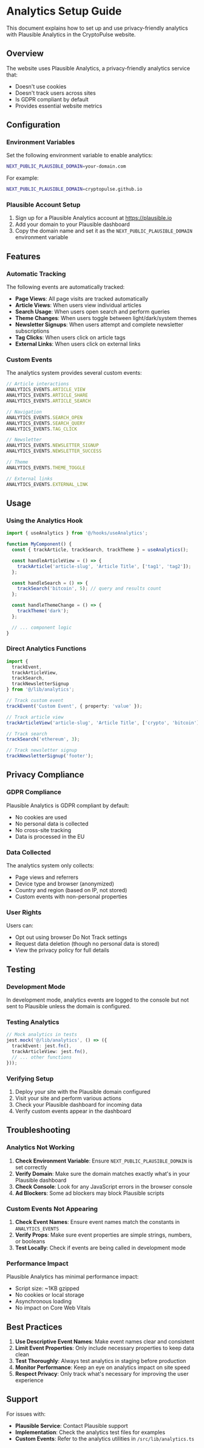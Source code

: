 # Analytics Setup Guide

This document explains how to set up and use privacy-friendly analytics with Plausible Analytics in the CryptoPulse website.

## Overview

The website uses Plausible Analytics, a privacy-friendly analytics service that:
- Doesn't use cookies
- Doesn't track users across sites
- Is GDPR compliant by default
- Provides essential website metrics

## Configuration

### Environment Variables

Set the following environment variable to enable analytics:

```bash
NEXT_PUBLIC_PLAUSIBLE_DOMAIN=your-domain.com
```

For example:
```bash
NEXT_PUBLIC_PLAUSIBLE_DOMAIN=cryptopulse.github.io
```

### Plausible Account Setup

1. Sign up for a Plausible Analytics account at https://plausible.io
2. Add your domain to your Plausible dashboard
3. Copy the domain name and set it as the `NEXT_PUBLIC_PLAUSIBLE_DOMAIN` environment variable

## Features

### Automatic Tracking

The following events are automatically tracked:

- **Page Views**: All page visits are tracked automatically
- **Article Views**: When users view individual articles
- **Search Usage**: When users open search and perform queries
- **Theme Changes**: When users toggle between light/dark/system themes
- **Newsletter Signups**: When users attempt and complete newsletter subscriptions
- **Tag Clicks**: When users click on article tags
- **External Links**: When users click on external links

### Custom Events

The analytics system provides several custom events:

```typescript
// Article interactions
ANALYTICS_EVENTS.ARTICLE_VIEW
ANALYTICS_EVENTS.ARTICLE_SHARE
ANALYTICS_EVENTS.ARTICLE_SEARCH

// Navigation
ANALYTICS_EVENTS.SEARCH_OPEN
ANALYTICS_EVENTS.SEARCH_QUERY
ANALYTICS_EVENTS.TAG_CLICK

// Newsletter
ANALYTICS_EVENTS.NEWSLETTER_SIGNUP
ANALYTICS_EVENTS.NEWSLETTER_SUCCESS

// Theme
ANALYTICS_EVENTS.THEME_TOGGLE

// External links
ANALYTICS_EVENTS.EXTERNAL_LINK
```

## Usage

### Using the Analytics Hook

```typescript
import { useAnalytics } from '@/hooks/useAnalytics';

function MyComponent() {
  const { trackArticle, trackSearch, trackTheme } = useAnalytics();

  const handleArticleView = () => {
    trackArticle('article-slug', 'Article Title', ['tag1', 'tag2']);
  };

  const handleSearch = () => {
    trackSearch('bitcoin', 5); // query and results count
  };

  const handleThemeChange = () => {
    trackTheme('dark');
  };

  // ... component logic
}
```

### Direct Analytics Functions

```typescript
import { 
  trackEvent, 
  trackArticleView, 
  trackSearch,
  trackNewsletterSignup 
} from '@/lib/analytics';

// Track custom event
trackEvent('Custom Event', { property: 'value' });

// Track article view
trackArticleView('article-slug', 'Article Title', ['crypto', 'bitcoin']);

// Track search
trackSearch('ethereum', 3);

// Track newsletter signup
trackNewsletterSignup('footer');
```

## Privacy Compliance

### GDPR Compliance

Plausible Analytics is GDPR compliant by default:
- No cookies are used
- No personal data is collected
- No cross-site tracking
- Data is processed in the EU

### Data Collected

The analytics system only collects:
- Page views and referrers
- Device type and browser (anonymized)
- Country and region (based on IP, not stored)
- Custom events with non-personal properties

### User Rights

Users can:
- Opt out using browser Do Not Track settings
- Request data deletion (though no personal data is stored)
- View the privacy policy for full details

## Testing

### Development Mode

In development mode, analytics events are logged to the console but not sent to Plausible unless the domain is configured.

### Testing Analytics

```typescript
// Mock analytics in tests
jest.mock('@/lib/analytics', () => ({
  trackEvent: jest.fn(),
  trackArticleView: jest.fn(),
  // ... other functions
}));
```

### Verifying Setup

1. Deploy your site with the Plausible domain configured
2. Visit your site and perform various actions
3. Check your Plausible dashboard for incoming data
4. Verify custom events appear in the dashboard

## Troubleshooting

### Analytics Not Working

1. **Check Environment Variable**: Ensure `NEXT_PUBLIC_PLAUSIBLE_DOMAIN` is set correctly
2. **Verify Domain**: Make sure the domain matches exactly what's in your Plausible dashboard
3. **Check Console**: Look for any JavaScript errors in the browser console
4. **Ad Blockers**: Some ad blockers may block Plausible scripts

### Custom Events Not Appearing

1. **Check Event Names**: Ensure event names match the constants in `ANALYTICS_EVENTS`
2. **Verify Props**: Make sure event properties are simple strings, numbers, or booleans
3. **Test Locally**: Check if events are being called in development mode

### Performance Impact

Plausible Analytics has minimal performance impact:
- Script size: ~1KB gzipped
- No cookies or local storage
- Asynchronous loading
- No impact on Core Web Vitals

## Best Practices

1. **Use Descriptive Event Names**: Make event names clear and consistent
2. **Limit Event Properties**: Only include necessary properties to keep data clean
3. **Test Thoroughly**: Always test analytics in staging before production
4. **Monitor Performance**: Keep an eye on analytics impact on site speed
5. **Respect Privacy**: Only track what's necessary for improving the user experience

## Support

For issues with:
- **Plausible Service**: Contact Plausible support
- **Implementation**: Check the analytics test files for examples
- **Custom Events**: Refer to the analytics utilities in `/src/lib/analytics.ts`